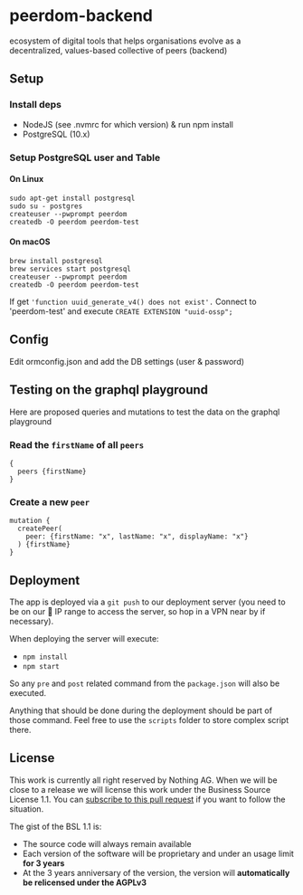 # peerdom-backend

ecosystem of digital tools that helps organisations evolve as a decentralized, values-based collective of peers (backend)

## Setup

### Install deps

- NodeJS (see .nvmrc for which version) & run npm install
- PostgreSQL (10.x)

### Setup PostgreSQL user and Table

#### On Linux
```
sudo apt-get install postgresql
sudo su - postgres
createuser --pwprompt peerdom
createdb -O peerdom peerdom-test
```

#### On macOS
```
brew install postgresql
brew services start postgresql
createuser --pwprompt peerdom
createdb -O peerdom peerdom-test
```

If get `'function uuid_generate_v4() does not exist'.` Connect to 'peerdom-test' and execute `CREATE EXTENSION "uuid-ossp";`

## Config

Edit ormconfig.json and add the DB settings (user & password)

## Testing on the graphql playground

Here are proposed queries and mutations to test the data on the graphql playground


### Read the `firstName` of all `peers`
```
{
  peers {firstName}
}
```


### Create a new `peer`
```
mutation {
  createPeer(
    peer: {firstName: "x", lastName: "x", displayName: "x"}
  ) {firstName}
}
```

## Deployment

The app is deployed via a `git push` to our deployment server (you need to be
on our :rocket: IP range to access the server, so hop in a VPN near by if
necessary).

When deploying the server will execute:
- `npm install`
- `npm start`

So any `pre` and `post` related command from the `package.json` will also be
executed.

Anything that should be done during the deployment should be part of those
command. Feel free to use the `scripts` folder to store complex script there.

## License

This work is currently all right reserved by Nothing AG. When we will be close
to a release we will license this work under the Business Source License 1.1.
You can [subscribe to this pull
request](https://github.com/peerdom/peerdom-backend/pull/2) if you want to
follow the situation.

The gist of the BSL 1.1 is:
* The source code will always remain available
* Each version of the software will be proprietary and under an usage limit
  **for 3 years**
* At the 3 years anniversary of the version, the version will **automatically
  be relicensed under the AGPLv3**
